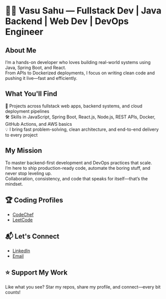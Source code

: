 # 👨‍💻 Vasu Sahu — Fullstack Dev | Java Backend | Web Dev | DevOps Engineer

## About Me  
I’m a hands-on developer who loves building real-world systems using Java, Spring Boot, and React.  
From APIs to Dockerized deployments, I focus on writing clean code and pushing it live—fast and efficiently.

## What You'll Find  
🚀 Projects across fullstack web apps, backend systems, and cloud deployment pipelines  
🛠️ Skills in JavaScript, Spring Boot, React.js, Node.js, REST APIs, Docker, GitHub Actions, and AWS basics  
💡 I bring fast problem-solving, clean architecture, and end-to-end delivery to every project

## My Mission  
To master backend-first development and DevOps practices that scale.  
I’m here to ship production-ready code, automate the boring stuff, and never stop leveling up.  
Collaboration, consistency, and code that speaks for itself—that’s the mindset.

## 🏆 Coding Profiles  
- [CodeChef](https://www.codechef.com/users/vasu10134)  
- [LeetCode](https://leetcode.com/Vasu10134/)  

## 📬 Let's Connect  
- [LinkedIn](https://www.linkedin.com/in/vasusahu)  
- [Email](mailto:vasu.sahu.8080@gmail.com)  

## ⭐ Support My Work  
Like what you see? Star my repos, share my profile, and connect—every bit counts!
